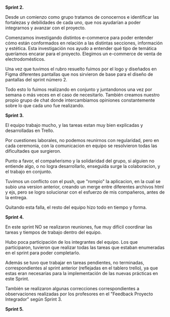 **Sprint 2.**

Desde un comienzo como grupo tratamos de conocernos e identificar las fortalezas y debilidades de cada uno, que nos ayudarían a poder integrarnos y avanzar con el proyecto.

Comenzamos investigando distintos e-commerce para poder entender cómo están conformados en relación a las distintas secciones, información y estética. Esta investigación nos ayudo a entender qué tipo de temática queríamos encarar para el proyecto. Elegimos un e-commerce de venta de electrodomésticos.

Una vez que tuvimos el rubro resuelto fuimos por el logo y diseñados en Figma diferentes pantallas que nos sirvieron de base para el diseño de pantallas del sprint número 2.

Todo esto lo fuimos realizando en conjunto y juntandonos una vez por semana o más veces en el caso de necesitarlo. También creamos nuestro propio grupo de chat donde intercambiamos opiniones constantemente sobre lo que cada uno fue realizando.

**Sprint 3.**

El equipo trabajo mucho, y las tareas estan muy bien explicadas y desarrolladas en Trello.

Por cuestiones laborales, no podemos reunirnos con regularidad, pero en cada ceremonia, con la comunicacion en equipo se resolvieron todas las dificultades que surgieron.

Punto a favor, el compañerismo y la solidaridad del grupo, si alguien no entiende algo, o no logra desarrollarlo, enseguida surge la colaboracion, y el trabajo en conjunto.

Tuvimos un conflicto con el push, que "rompio" la aplicacion, en la cual se subio una version anterior, creando un merge entre diferentes archivos html y ejs, pero se logro solucionar con el esfuerzo de mis compañeros, antes de la entrega.

Quitando esta falla, el resto del equipo hizo todo en tiempo y forma.

**Sprint 4.**

En este sprint NO se realizaron reuniones, fue muy difícil coordinar las tareas y tiempos de trabajo dentro del equipo.

Hubo poca participación de los integrantes del equipo. Los que participaron, tuvieron que realizar todas las tareas que estaban enumeradas en el sprint para poder completarlo.

Además se tuvo que trabajar en tareas pendientes, no terminadas, correspondientes al sprint anterior (reflejadas en el tablero trello), ya que estas eran necesarias para la implementación de las nuevas prácticas en este Sprint. 

También se realizaron algunas correcciones correspondientes a observaciones realizadas por los profesores en el "Feedback Proyecto Integrador" según Sprint 3.


**Sprint 5.**
